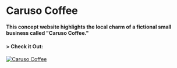 # Caruso Coffee

__This concept website highlights the local charm of a fictional small business called "Caruso Coffee."__

#### > __Check it Out:__
[![Caruso Coffee](caruso-responsive1.png)](https://aolaleye.github.io/caruso-coffee/)